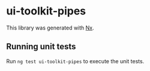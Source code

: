 # ui-toolkit-pipes

This library was generated with [Nx](https://nx.dev).


## Running unit tests

Run `ng test ui-toolkit-pipes` to execute the unit tests.

